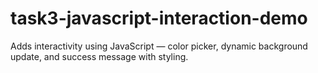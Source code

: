 # task3-javascript-interaction-demo
Adds interactivity using JavaScript — color picker, dynamic background update, and success message with styling.
